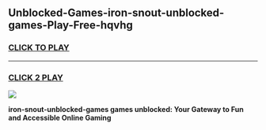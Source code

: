 
## Unblocked-Games-iron-snout-unblocked-games-Play-Free-hqvhg
<h3>
<a href="https://premium76.site?title=iron-snout-unblocked-games&ref=17A">CLICK TO PLAY</a></h3>
<hr>

<h3>
<a href="https://premium76.site?title=iron-snout-unblocked-games&ref=17A">CLICK 2 PLAY</a>
  
</h3>

<a href="https://premium76.site?title=iron-snout-unblocked-games&ref=17A"><img src="https://clearcache.store/games.png"></a>


**iron-snout-unblocked-games games unblocked: Your Gateway to Fun and Accessible Online Gaming**
